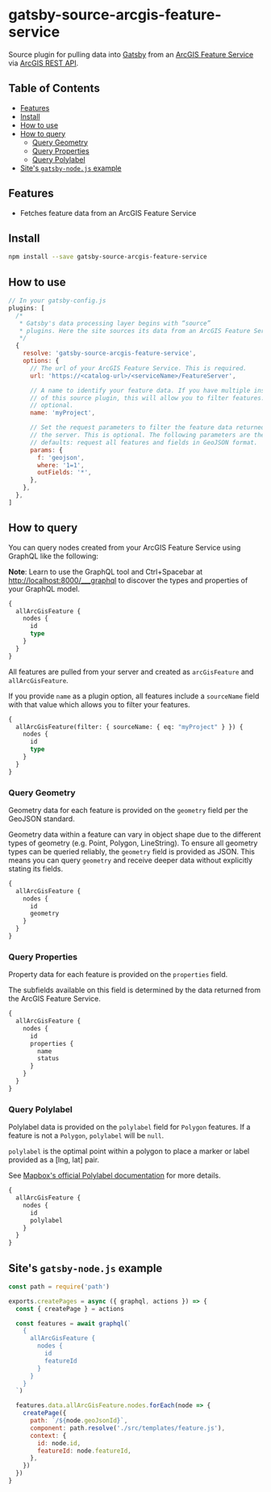 # gatsby-source-arcgis-feature-service <!-- omit in toc -->

Source plugin for pulling data into [Gatsby][gatsby] from an [ArcGIS Feature
Service][arcgis-feature-service] via [ArcGIS REST
API][arcgis-feature-service-rest-api].

## Table of Contents <!-- omit in toc -->

- [Features](#features)
- [Install](#install)
- [How to use](#how-to-use)
- [How to query](#how-to-query)
  - [Query Geometry](#query-geometry)
  - [Query Properties](#query-properties)
  - [Query Polylabel](#query-polylabel)
- [Site's `gatsby-node.js` example](#sites-gatsby-nodejs-example)

## Features

- Fetches feature data from an ArcGIS Feature Service

## Install

```sh
npm install --save gatsby-source-arcgis-feature-service
```

## How to use

```js
// In your gatsby-config.js
plugins: [
  /*
   * Gatsby's data processing layer begins with “source”
   * plugins. Here the site sources its data from an ArcGIS Feature Service.
   */
  {
    resolve: 'gatsby-source-arcgis-feature-service',
    options: {
      // The url of your ArcGIS Feature Service. This is required.
      url: 'https://<catalog-url>/<serviceName>/FeatureServer',

      // A name to identify your feature data. If you have multiple instances
      // of this source plugin, this will allow you to filter features. This is
      // optional.
      name: 'myProject',

      // Set the request parameters to filter the feature data returned from
      // the server. This is optional. The following parameters are the
      // defaults: request all features and fields in GeoJSON format.
      params: {
        f: 'geojson',
        where: '1=1',
        outFields: '*',
      },
    },
  },
]
```

## How to query

You can query nodes created from your ArcGIS Feature Service using GraphQL like
the following:

**Note**: Learn to use the GraphQL tool and Ctrl+Spacebar at
<http://localhost:8000/___graphql> to discover the types and properties of your
GraphQL model.

```graphql
{
  allArcGisFeature {
    nodes {
      id
      type
    }
  }
}
```

All features are pulled from your server and created as `arcGisFeature` and
`allArcGisFeature`.

If you provide `name` as a plugin option, all features include a `sourceName`
field with that value which allows you to filter your features.

```graphql
{
  allArcGisFeature(filter: { sourceName: { eq: "myProject" } }) {
    nodes {
      id
      type
    }
  }
}
```

### Query Geometry

Geometry data for each feature is provided on the `geometry` field per the
GeoJSON standard.

Geometry data within a feature can vary in object shape due to the different
types of geometry (e.g. Point, Polygon, LineString). To ensure all geometry
types can be queried reliably, the `geometry` field is provided as JSON. This
means you can query `geometry` and receive deeper data without explicitly
stating its fields.

```graphql
{
  allArcGisFeature {
    nodes {
      id
      geometry
    }
  }
}
```

### Query Properties

Property data for each feature is provided on the `properties` field.

The subfields available on this field is determined by the data returned from
the ArcGIS Feature Service.

```graphql
{
  allArcGisFeature {
    nodes {
      id
      properties {
        name
        status
      }
    }
  }
}
```

### Query Polylabel

Polylabel data is provided on the `polylabel` field for `Polygon` features. If a feature is not a `Polygon`, `polylabel` will be `null`.

`polylabel` is the optimal point within a polygon to place a marker or label
provided as a [lng, lat] pair.

See [Mapbox's official Polylabel documentation][polylabel] for more details.

```graphql
{
  allArcGisFeature {
    nodes {
      id
      polylabel
    }
  }
}
```

## Site's `gatsby-node.js` example

```js
const path = require('path')

exports.createPages = async ({ graphql, actions }) => {
  const { createPage } = actions

  const features = await graphql(`
    {
      allArcGisFeature {
        nodes {
          id
          featureId
        }
      }
    }
  `)

  features.data.allArcGisFeature.nodes.forEach(node => {
    createPage({
      path: `/${node.geoJsonId}`,
      component: path.resolve('./src/templates/feature.js'),
      context: {
        id: node.id,
        featureId: node.featureId,
      },
    })
  })
}
```

[gatsby]: https://www.gatsbyjs.org/
[arcgis-feature-service]:
  https://enterprise.arcgis.com/en/server/latest/publish-services/linux/what-is-a-feature-service-.htm
[arcgis-feature-service-rest-api]:
  https://developers.arcgis.com/rest/services-reference/feature-service.htm
[polylabel]: https://github.com/mapbox/polylabel
